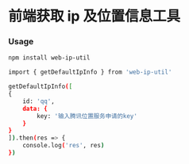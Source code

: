 # 前端获取 ip 及位置信息工具

### Usage

```bash
npm install web-ip-util

import { getDefaultIpInfo } from 'web-ip-util'

getDefaultIpInfo([
{
    id: 'qq',
    data: {
        key: '输入腾讯位置服务申请的key'
    }
}
]).then(res => {
    console.log('res', res)
})
```

